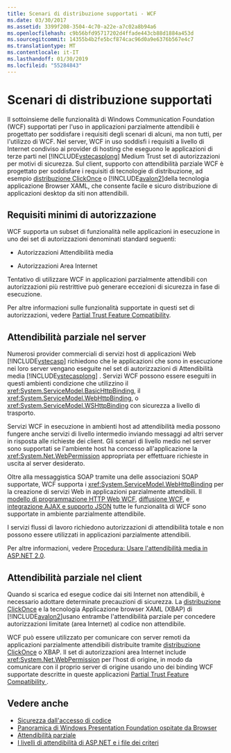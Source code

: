 ```yaml
---
title: Scenari di distribuzione supportati - WCF
ms.date: 03/30/2017
ms.assetid: 3399f208-3504-4c70-a22e-a7c02a8b94a6
ms.openlocfilehash: c9b56bfd95717202d4ffade443cb88d1884a453d
ms.sourcegitcommit: 14355b4b2fe5bcf874cac96d0a9e6376b567e4c7
ms.translationtype: MT
ms.contentlocale: it-IT
ms.lasthandoff: 01/30/2019
ms.locfileid: "55284843"
---
```

# <a name="supported-deployment-scenarios"></a>Scenari di distribuzione supportati

Il sottoinsieme delle funzionalità di Windows Communication Foundation (WCF) supportati per l'uso in applicazioni parzialmente attendibili è progettato per soddisfare i requisiti degli scenari di alcuni, ma non tutti, per l'utilizzo di WCF. Nel server, WCF in uso soddisfi i requisiti a livello di Internet condiviso ai provider di hosting che eseguono le applicazioni di terze parti nel [!INCLUDE[vstecasplong](../../../../includes/vstecasplong-md.md)] Medium Trust set di autorizzazioni per motivi di sicurezza. Sul client, supporto con attendibilità parziale WCF è progettato per soddisfare i requisiti di tecnologie di distribuzione, ad esempio [distribuzione ClickOnce](/visualstudio/deployment/clickonce-security-and-deployment) o [!INCLUDE[avalon2](../../../../includes/avalon2-md.md)]della tecnologia applicazione Browser XAML, che consente facile e sicuro distribuzione di applicazioni desktop da siti non attendibili.

## <a name="minimum-permission-requirements"></a>Requisiti minimi di autorizzazione

WCF supporta un subset di funzionalità nelle applicazioni in esecuzione in uno dei set di autorizzazioni denominati standard seguenti:

- Autorizzazioni Attendibilità media

- Autorizzazioni Area Internet

Tentativo di utilizzare WCF in applicazioni parzialmente attendibili con autorizzazioni più restrittive può generare eccezioni di sicurezza in fase di esecuzione.

Per altre informazioni sulle funzionalità supportate in questi set di autorizzazioni, vedere [Partial Trust Feature Compatibility](partial-trust-feature-compatibility.md).

## <a name="partial-trust-on-the-server"></a>Attendibilità parziale nel server

Numerosi provider commerciali di servizi host di applicazioni Web [!INCLUDE[vstecasp](../../../../includes/vstecasp-md.md)] richiedono che le applicazioni che sono in esecuzione nei loro server vengano eseguite nel set di autorizzazioni di Attendibilità media [!INCLUDE[vstecasplong](../../../../includes/vstecasplong-md.md)] . Servizi WCF possono essere eseguiti in questi ambienti condizione che utilizzino il <xref:System.ServiceModel.BasicHttpBinding>, il <xref:System.ServiceModel.WebHttpBinding>, o <xref:System.ServiceModel.WSHttpBinding> con sicurezza a livello di trasporto.

Servizi WCF in esecuzione in ambienti host ad attendibilità media possono fungere anche servizi di livello intermedio inviando messaggi ad altri server in risposta alle richieste dei client. Gli scenari di livello medio nel server sono supportati se l'ambiente host ha concesso all'applicazione la <xref:System.Net.WebPermission> appropriata per effettuare richieste in uscita al server desiderato.

Oltre alla messaggistica SOAP tramite una delle associazioni SOAP supportate, WCF supporta i <xref:System.ServiceModel.WebHttpBinding> per la creazione di servizi Web in applicazioni parzialmente attendibili. Il [modello di programmazione HTTP Web WCF](wcf-web-http-programming-model.md), [diffusione WCF](wcf-syndication.md), e [integrazione AJAX e supporto JSON](ajax-integration-and-json-support.md) tutte le funzionalità di WCF sono supportate in ambiente parzialmente attendibile.

I servizi flussi di lavoro richiedono autorizzazioni di attendibilità totale e non possono essere utilizzati in applicazioni parzialmente attendibili.

Per altre informazioni, vedere [Procedura: Usare l'attendibilità media in ASP.NET 2.0](https://go.microsoft.com/fwlink/?LinkId=84603).

## <a name="partial-trust-on-the-client"></a>Attendibilità parziale nel client

Quando si scarica ed esegue codice dai siti Internet non attendibili, è necessario adottare determinate precauzioni di sicurezza. La [distribuzione ClickOnce](/visualstudio/deployment/clickonce-security-and-deployment) e la tecnologia Applicazione browser XAML (XBAP) di [!INCLUDE[avalon2](../../../../includes/avalon2-md.md)]usano entrambe l'attendibilità parziale per concedere autorizzazioni limitate (area Internet) al codice non attendibile.

WCF può essere utilizzato per comunicare con server remoti da applicazioni parzialmente attendibili distribuite tramite [distribuzione ClickOnce](/visualstudio/deployment/clickonce-security-and-deployment) o XBAP. Il set di autorizzazioni area Internet include <xref:System.Net.WebPermission> per l'host di origine, in modo da comunicare con il proprio server di origine usando uno dei binding WCF supportate descritte in queste applicazioni [Partial Trust Feature Compatibility ](partial-trust-feature-compatibility.md).

## <a name="see-also"></a>Vedere anche

- [Sicurezza dall'accesso di codice](../../misc/code-access-security.md)
- [Panoramica di Windows Presentation Foundation ospitate da Browser](../../wpf/app-development/wpf-xaml-browser-applications-overview.md)
- [Attendibilità parziale](partial-trust.md)
- [I livelli di attendibilità di ASP.NET e i file dei criteri](https://docs.microsoft.com/previous-versions/wyts434y(v=vs.140))